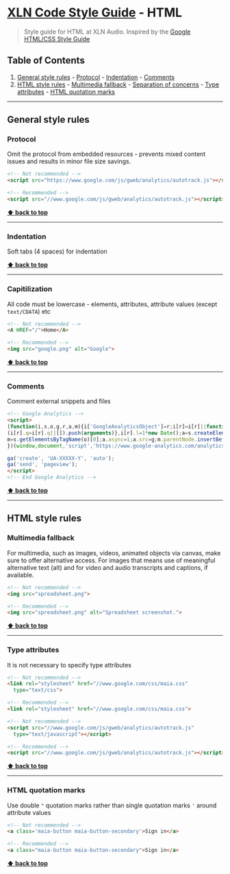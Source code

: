 # [XLN Code Style Guide](../README.md) - HTML

> Style guide for HTML at XLN Audio. Inspired by the [Google HTML/CSS Style Guide](https://google.github.io/styleguide/htmlcssguide.xml#HTML_Formatting_Rules)

## Table of Contents 
  1. [General style rules](#general-style-rules)
    - [Protocol](#protocol)
    - [Indentation](#indentation)
    - [Comments](#comments)
  1. [HTML style rules](#html-style-rules)
    - [Multimedia fallback](#multimedia-fallback)
    - [Separation of concerns](#separation-of-concerns)
    - [Type attributes](#type-attributes)
    - [HTML quotation marks](#html-quotation-marks)

---

## General style rules

### Protocol
Omit the protocol from embedded resources - prevents mixed content issues and results in minor file size savings.

```html
<!-- Not recommended -->
<script src="https://www.google.com/js/gweb/analytics/autotrack.js"></script>

<!-- Recommended -->
<script src="//www.google.com/js/gweb/analytics/autotrack.js"></script>
```

**[⬆ back to top](#table-of-contents)**

---

### Indentation
Soft tabs (4 spaces) for indentation 

**[⬆ back to top](#table-of-contents)**

---

### Capitilization 
All code must be lowercase - elements, attributes, attribute values (except `text/CDATA`) etc

```html
<!-- Not recommended -->
<A HREF="/">Home</A>

<!-- Recommended -->
<img src="google.png" alt="Google">
```

**[⬆ back to top](#table-of-contents)**

---

### Comments
Comment external snippets and files

```html
<!-- Google Analytics -->
<script>
(function(i,s,o,g,r,a,m){i['GoogleAnalyticsObject']=r;i[r]=i[r]||function(){
(i[r].q=i[r].q||[]).push(arguments)},i[r].l=1*new Date();a=s.createElement(o),
m=s.getElementsByTagName(o)[0];a.async=1;a.src=g;m.parentNode.insertBefore(a,m)
})(window,document,'script','https://www.google-analytics.com/analytics.js','ga');

ga('create', 'UA-XXXXX-Y', 'auto');
ga('send', 'pageview');
</script>
<!-- End Google Analytics -->
```

**[⬆ back to top](#table-of-contents)**

---

## HTML style rules

### Multimedia fallback
For multimedia, such as images, videos, animated objects via canvas, make sure to offer alternative access. For images that means use of meaningful alternative text (alt) and for video and audio transcripts and captions, if available.

```html
<!-- Not recommended -->
<img src="spreadsheet.png">

<!-- Recommended -->
<img src="spreadsheet.png" alt="Spreadsheet screenshot.">
```

**[⬆ back to top](#table-of-contents)**

---

### Type attributes
It is not necessary to specify type attributes 

```html
<!-- Not recommended -->
<link rel="stylesheet" href="//www.google.com/css/maia.css"
  type="text/css">

<!-- Recommended -->
<link rel="stylesheet" href="//www.google.com/css/maia.css">

<!-- Not recommended -->
<script src="//www.google.com/js/gweb/analytics/autotrack.js"
  type="text/javascript"></script>

<!-- Recommended -->
<script src="//www.google.com/js/gweb/analytics/autotrack.js"></script>
```

**[⬆ back to top](#table-of-contents)**

---

### HTML quotation marks
Use double `"` quotation marks rather than single quotation marks `'` around attribute values
```html 
<!-- Not recommended -->
<a class='maia-button maia-button-secondary'>Sign in</a>

<!-- Recommended -->
<a class="maia-button maia-button-secondary">Sign in</a>
```

**[⬆ back to top](#table-of-contents)**
